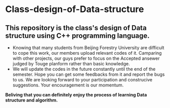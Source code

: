 # Class-design-of-Data-structure
## This repository is the class's design of Data structure using C++ programming language. 
- Knowing that many students from Beijing Forestry University are difficult to cope this work, our members upload relevant codes of it. Camparing with other projects, our guys prefer to focus on the Accepted ansewer judged by Touge planform rather than basic knowledge.
- We will update the codes in the future constantly until the end of the semester. Hope you can get some feedbacks from it and report the bugs to us. We are looking forward to your participation and construcive suggestions. Your encouragement is our momentum.  

**Beliving that you can definitely enjoy the process of learning Data structure and algorithm.**


